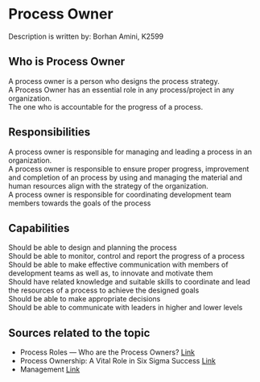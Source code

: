 # Process Owner  

Description is written by: Borhan Amini, K2599  

## Who is Process Owner

A process owner is a person who designs the process strategy.  
A Process Owner has an essential role in any process/project in any organization.  
The one who is accountable for the progress of a process.  


## Responsibilities  

A process owner is responsible for managing and leading a process in an organization.  
A process owner is responsible to ensure proper progress, improvement and completion of an process by using and managing the material and human resources align with the strategy of the organization.  
A process owner is responsible for coordinating development team members towards the goals of the process  


## Capabilities  

Should be able to design and planning the process  
Should be able to monitor, control and report the progress of a process  
Should be able to make effective communication with members of development teams as well as, to innovate and motivate them  
Should have related knowledge and suitable skills to coordinate and lead the resources of a process to achieve the designed goals  
Should be able to make appropriate decisions  
Should be able to communicate with leaders in higher and lower levels  


## Sources related to the topic   

* Process Roles — Who are the Process Owners? [Link](https://www.brcommunity.com/articles.php?id=b668)
* Process Ownership: A Vital Role in Six Sigma Success [Link](https://www.isixsigma.com/implementation/change-management-implementation/process-ownership-vital-role-six-sigma-success/)
* Management [Link](https://en.wikipedia.org/wiki/Management)
